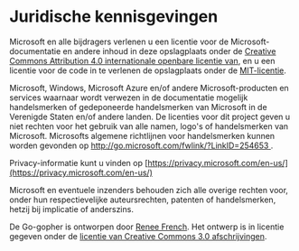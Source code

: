 # <a name="legal-notices"></a>Juridische kennisgevingen

Microsoft en alle bijdragers verlenen u een licentie voor de Microsoft-documentatie en andere inhoud in deze opslagplaats onder de [Creative Commons Attribution 4.0 internationale openbare licentie van](https://creativecommons.org/licenses/by/4.0/legalcode), en u een licentie voor de code in te verlenen de opslagplaats onder de [MIT-licentie](https://opensource.org/licenses/MIT).

Microsoft, Windows, Microsoft Azure en/of andere Microsoft-producten en services waarnaar wordt verwezen in de documentatie mogelijk handelsmerken of gedeponeerde handelsmerken van Microsoft in de Verenigde Staten en/of andere landen.
De licenties voor dit project geven u niet rechten voor het gebruik van alle namen, logo's of handelsmerken van Microsoft.
Microsofts algemene richtlijnen voor handelsmerken kunnen worden gevonden op [ http://go.microsoft.com/fwlink/?LinkID=254653 ](https://go.microsoft.com/fwlink/?LinkID=254653).

Privacy-informatie kunt u vinden op [https://privacy.microsoft.com/en-us/](https://privacy.microsoft.com/en-us/)

Microsoft en eventuele inzenders behouden zich alle overige rechten voor, onder hun respectievelijke auteursrechten, patenten of handelsmerken, hetzij bij implicatie of anderszins.

De Go-gopher is ontworpen door [Renee French](http://reneefrench.blogspot.com/).
Het ontwerp is in licentie gegeven onder de [licentie van Creative Commons 3.0 afschrijvingen](https://creativecommons.org/licenses/by/3.0/us/).